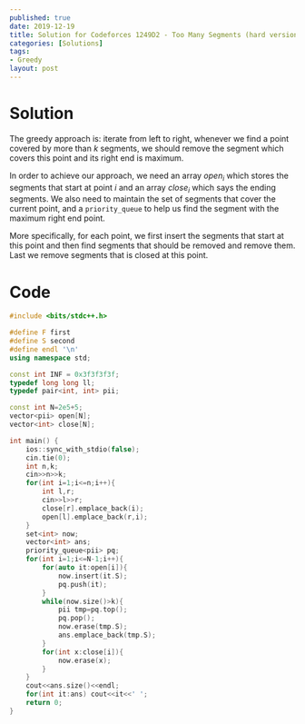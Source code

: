 ```yaml
---
published: true
date: 2019-12-19
title: Solution for Codeforces 1249D2 - Too Many Segments (hard version)
categories: [Solutions]
tags: 
- Greedy
layout: post
---
```

<!--more-->
# Solution

The greedy approach is: iterate from left to right, whenever we find a point covered by more than $k$ segments, we should remove the segment which covers this point and its right end is maximum.

In order to achieve our approach, we need an array $open_i$ which stores the segments that start at point $i$ and an array $close_i$ which says the ending segments. We also need to maintain the set of segments that cover the current point, and a `priority_queue` to help us find the segment with the maximum right end point.

More specifically, for each point, we first insert the segments that start at this point and then find segments that should be removed and remove them. Last we remove segments that is closed at this point.

# Code
```cpp
#include <bits/stdc++.h>

#define F first
#define S second
#define endl '\n'
using namespace std;

const int INF = 0x3f3f3f3f;
typedef long long ll;
typedef pair<int, int> pii;

const int N=2e5+5;
vector<pii> open[N];
vector<int> close[N];

int main() {
    ios::sync_with_stdio(false);
    cin.tie(0);
    int n,k;
    cin>>n>>k;
    for(int i=1;i<=n;i++){
        int l,r;
        cin>>l>>r;
        close[r].emplace_back(i);
        open[l].emplace_back(r,i);
    }
    set<int> now;
    vector<int> ans;
    priority_queue<pii> pq;
    for(int i=1;i<=N-1;i++){
        for(auto it:open[i]){
            now.insert(it.S);
            pq.push(it);
        }
        while(now.size()>k){
            pii tmp=pq.top();
            pq.pop();
            now.erase(tmp.S);
            ans.emplace_back(tmp.S);
        }
        for(int x:close[i]){
            now.erase(x);
        }
    }
    cout<<ans.size()<<endl;
    for(int it:ans) cout<<it<<' ';
    return 0;
}
```
